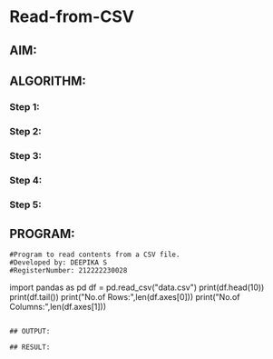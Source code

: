 # Read-from-CSV

## AIM: 

## ALGORITHM:
### Step 1:
### Step 2:
### Step 3:
### Step 4:
### Step 5:

## PROGRAM:
```
#Program to read contents from a CSV file.
#Developed by: DEEPIKA S
#RegisterNumber: 212222230028
```
import pandas as pd
df = pd.read_csv("data.csv")
print(df.head(10))
print(df.tail())
print("No.of Rows:",len(df.axes[0]))
print("No.of Columns:",len(df.axes[1]))
```

## OUTPUT:

## RESULT:
